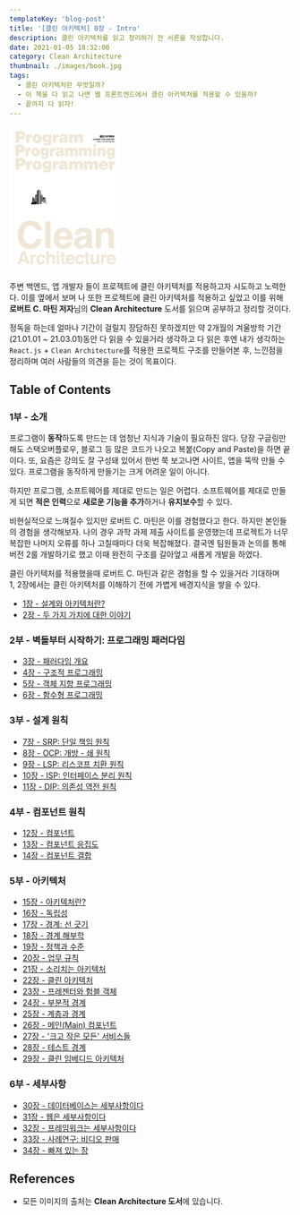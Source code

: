 ```yaml
---
templateKey: 'blog-post'
title: '[클린 아키텍처] 0장 - Intro'
description: 클린 아키텍처를 읽고 정리하기 전 서론을 작성합니다.
date: 2021-01-05 18:32:00
category: Clean Architecture
thumbnail: ./images/book.jpg
tags:
  - 클린 아키텍처란 무엇일까?
  - 이 책을 다 읽고 나면 웹 프론트엔드에서 클린 아키텍처를 적용할 수 있을까?
  - 끝까지 다 읽자!
---
```


![2020_retro_thumbnail](./images/book.jpg)

주변 백엔드, 앱 개발자 들이 프로젝트에 클린 아키텍처를 적용하고자 시도하고 노력한다. 이를 옆에서 보며 나 또한 프로젝트에 클린 아키텍처를 적용하고 싶었고 이를 위해 **로버트 C. 마틴 저자**님의 **Clean Architecture** 도서를 읽으며 공부하고 정리할 것이다.

정독을 하는데 얼마나 기간이 걸릴지 장담하진 못하겠지만 약 2개월의 겨울방학 기간(21.01.01 ~ 21.03.01)동안 다 읽을 수 있을거라 생각하고 다 읽은 후엔 내가 생각하는 `React.js` + `Clean Architecture`를 적용한 프로젝트 구조를 만들어본 후, 느낀점을 정리하며 여러 사람들의 의견을 듣는 것이 목표이다.

## Table of Contents

### 1부 - 소개

프로그램이 **동작**하도록 만드는 데 엄청난 지식과 기술이 필요하진 않다. 당장 구글링만 해도 스택오버플로우, 블로그 등 많은 코드가 나오고 복붙(Copy and Paste)을 하면 끝이다. 또, 요즘은 강의도 잘 구성돼 있어서 한번 쭉 보고나면 사이트, 앱을 뚝딱 만들 수 있다. 프로그램을 동작하게 만들기는 크게 어려운 일이 아니다.

하지만 프로그램, 소프트웨어를 제대로 만드는 일은 어렵다. 소프트웨어를 제대로 만들게 되면 **적은 인력**으로 **새로운 기능을 추가**하거나 **유지보수**할 수 있다.

비현실적으로 느껴질수 있지만 로버트 C. 마틴은 이를 경험했다고 한다. 하지만 본인들의 경험을 생각해보자. 나의 경우 과학 과제 제출 사이트를 운영했는데 프로젝트가 너무 복잡한 나머지 오류를 하나 고칠때마다 더욱 복잡해졌다. 결국엔 팀원들과 논의를 통해 버전 2를 개발하기로 했고 이때 완전히 구조를 갈아엎고 새롭게 개발을 하였다.

클린 아키텍처를 적용했을때 로버트 C. 마틴과 같은 경험을 할 수 있을거라 기대하며  
1, 2장에서는 클린 아키텍처를 이해하기 전에 가볍게 배경지식을 쌓을 수 있다.

- [1장 - 설계와 아키텍처란?](https://uchanlee.dev/clean-architecture/book/ch1/)
- [2장 - 두 가지 가치에 대한 이야기](https://uchanlee.dev/clean-architecture/book/ch2/)

### 2부 - 벽돌부터 시작하기: 프로그래밍 패러다임

- [3장 - 패러다임 개요](https://uchanlee.dev/clean-architecture/book/ch3/)
- [4장 - 구조적 프로그래밍](https://uchanlee.dev/clean-architecture/book/ch4/)
- [5장 - 객체 지향 프로그래밍](https://uchanlee.dev/clean-architecture/book/ch5/)
- [6장 - 함수형 프로그래밍](https://uchanlee.dev/clean-architecture/book/ch6/)

### 3부 - 설계 원칙

- [7장 - SRP: 단일 책임 원칙](https://uchanlee.dev/clean-architecture/book/ch7/)
- [8장 - OCP: 개방 - 쇄 원칙](https://uchanlee.dev/clean-architecture/book/ch8/)
- [9장 - LSP: 리스코프 치환 원칙](https://uchanlee.dev/clean-architecture/book/ch9/)
- [10장 - ISP: 인터페이스 분리 원칙](https://uchanlee.dev/clean-architecture/book/ch10/)
- [11장 - DIP: 의존성 역전 원칙](https://uchanlee.dev/clean-architecture/book/ch11/)

### 4부 - 컴포넌트 원칙

- [12장 - 컴포넌트](https://uchanlee.dev/clean-architecture/book/ch12/)
- [13장 - 컴포넌트 응집도](https://uchanlee.dev/clean-architecture/book/ch13/)
- [14장 - 컴포넌트 결합](https://uchanlee.dev/clean-architecture/book/ch14/)

### 5부 - 아키텍처

- [15장 - 아키텍처란?](https://uchanlee.dev/clean-architecture/book/ch15/)
- [16장 - 독립성](https://uchanlee.dev/clean-architecture/book/ch16/)
- [17장 - 경계: 선 긋기](https://uchanlee.dev/clean-architecture/book/ch17/)
- [18장 - 경계 해부학](https://uchanlee.dev/clean-architecture/book/ch18/)
- [19장 - 정책과 수준](https://uchanlee.dev/clean-architecture/book/ch19/)
- [20장 - 업무 규칙](https://uchanlee.dev/clean-architecture/book/ch20/)
- [21장 - 소리치는 아키텍처](https://uchanlee.dev/clean-architecture/book/ch21/)
- [22장 - 클린 아키텍처](https://uchanlee.dev/clean-architecture/book/ch22/)
- [23장 - 프레젠터와 험블 객체](https://uchanlee.dev/clean-architecture/book/ch23/)
- [24장 - 부분적 경계](https://uchanlee.dev/clean-architecture/book/ch24/)
- [25장 - 계층과 경계](https://uchanlee.dev/clean-architecture/book/ch25/)
- [26장 - 메인(Main) 컴포넌트](https://uchanlee.dev/clean-architecture/book/ch26/)
- [27장 - '크고 작은 모든' 서비스들](https://uchanlee.dev/clean-architecture/book/ch27/)
- [28장 - 테스트 경계](https://uchanlee.dev/clean-architecture/book/ch28/)
- [29장 - 클린 임베디드 아키텍처](https://uchanlee.dev/clean-architecture/book/ch29/)

### 6부 - 세부사항

- [30장 - 데이터베이스는 세부사항이다](https://uchanlee.dev/clean-architecture/book/ch30/)
- [31장 - 웹은 세부사항이다](https://uchanlee.dev/clean-architecture/book/ch31/)
- [32장 - 프레임워크는 세부사항이다](https://uchanlee.dev/clean-architecture/book/ch32/)
- [33장 - 사례연구: 비디오 판매](https://uchanlee.dev/clean-architecture/book/ch33/)
- [34장 - 빠져 있는 장](https://uchanlee.dev/clean-architecture/book/ch34/)

## References

- 모든 이미지의 출처는 **Clean Architecture 도서**에 있습니다.

